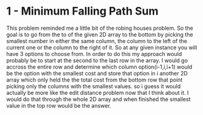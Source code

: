# 1 - Minimum Falling Path Sum

This problem reminded me a little bit of the robing houses problem. So the goal is to go from the to of the given 2D array to the bottom by picking the smallest number in either the same column, the column to the left of the current one or the column to the right of it. So at any given instance you will have 3 options to choose from. In order to do this my approach would probably be to start at the second to the last row in the array. I would go accross the entire row and determine which column option(i-1,i,i+1) would be the option with the smallest cost and store that option in i another 2D array which only held the the total cost from the bottom row that point picking only the columns with the smallest values. so i guess it would actually be more like the edit distance problem now that I think about it. I would do that through the whole 2D array and when finished the smallest value in the top row would be the answer.
